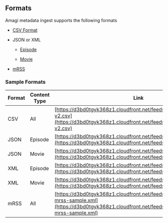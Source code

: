 ## Formats

Amagi metadata ingest supports the following formats

* [CSV Format](https://vinod-amagi.github.io/amgdoc/metadata/csv_format)

* JSON or XML

     * [Episode](https://vinod-amagi.github.io/amgdoc/metadata/episode)

     * [Movie](https://vinod-amagi.github.io/amgdoc/metadata/movie)

* [mRSS](https://vinod-amagi.github.io/amgdoc/metadata/mRSS)

### Sample Formats

|Format|Content Type|Link|
|---|---|---|
|CSV|All|[https://d3bd0tgyk368z1.cloudfront.net/feeds/Metadata/Amagi-v2.csv](https://d3bd0tgyk368z1.cloudfront.net/feeds/Metadata/Amagi-v2.csv)|
|JSON|Episode|[https://d3bd0tgyk368z1.cloudfront.net/feeds/Metadata/episode.json](https://d3bd0tgyk368z1.cloudfront.net/feeds/Metadata/episode.json)|
|JSON|Movie|[https://d3bd0tgyk368z1.cloudfront.net/feeds/Metadata/movie.json](https://d3bd0tgyk368z1.cloudfront.net/feeds/Metadata/movie.json)|
|XML|Episode|[https://d3bd0tgyk368z1.cloudfront.net/feeds/Metadata/episode.xml](https://d3bd0tgyk368z1.cloudfront.net/feeds/Metadata/episode.xml)|
|XML|Movie|[https://d3bd0tgyk368z1.cloudfront.net/feeds/Metadata/movie.xml](https://d3bd0tgyk368z1.cloudfront.net/feeds/Metadata/movie.xml)|
|mRSS|All|[https://d3bd0tgyk368z1.cloudfront.net/feeds/Metadata/amagi-mrss-sample.xml](https://d3bd0tgyk368z1.cloudfront.net/feeds/Metadata/amagi-mrss-sample.xml)|
